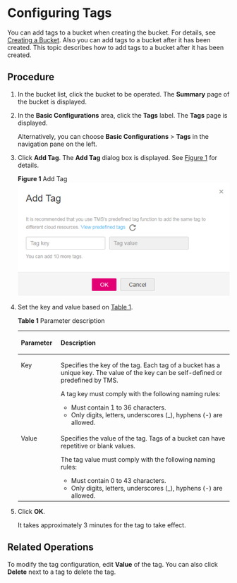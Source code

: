 # Configuring Tags<a name="obs_03_0331"></a>

You can add tags to a bucket when creating the bucket. For details, see  [Creating a Bucket](creating-a-bucket-(getting-started).md). Also you can add tags to a bucket after it has been created. This topic describes how to add tags to a bucket after it has been created.

## Procedure<a name="section5638611211102"></a>

1.  In the bucket list, click the bucket to be operated. The  **Summary**  page of the bucket is displayed.
2.  In the  **Basic Configurations**  area, click the  **Tags**  label. The  **Tags**  page is displayed.

    Alternatively, you can choose  **Basic Configurations**  \>  **Tags**  in the navigation pane on the left.

3.  Click  **Add Tag**. The  **Add Tag**  dialog box is displayed. See  [Figure 1](#fig8687910182820)  for details.

    **Figure  1**  Add Tag<a name="fig8687910182820"></a>  
    ![](figures/add-tag.png "add-tag")

4.  Set the key and value based on  [Table 1](#table13674114016216).

    **Table  1**  Parameter description

    <a name="table13674114016216"></a>
    <table><thead align="left"><tr id="row1467464018219"><th class="cellrowborder" valign="top" width="18.8%" id="mcps1.2.3.1.1"><p id="p767415404217"><a name="p767415404217"></a><a name="p767415404217"></a>Parameter</p>
    </th>
    <th class="cellrowborder" valign="top" width="81.2%" id="mcps1.2.3.1.2"><p id="p66747409211"><a name="p66747409211"></a><a name="p66747409211"></a>Description</p>
    </th>
    </tr>
    </thead>
    <tbody><tr id="row1674164010218"><td class="cellrowborder" valign="top" width="18.8%" headers="mcps1.2.3.1.1 "><p id="p10674140192117"><a name="p10674140192117"></a><a name="p10674140192117"></a>Key</p>
    </td>
    <td class="cellrowborder" valign="top" width="81.2%" headers="mcps1.2.3.1.2 "><p id="p116741240172118"><a name="p116741240172118"></a><a name="p116741240172118"></a>Specifies the key of the tag. Each tag of a bucket has a unique key. The value of the key can be self-defined or predefined by TMS.</p>
    <p id="p18689840142116"><a name="p18689840142116"></a><a name="p18689840142116"></a>A tag key must comply with the following naming rules:</p>
    <a name="ul1868918402218"></a><a name="ul1868918402218"></a><ul id="ul1868918402218"><li>Must contain 1 to 36 characters.</li><li>Only digits, letters, underscores (_), hyphens (-) are allowed.</li></ul>
    </td>
    </tr>
    <tr id="row1668974010210"><td class="cellrowborder" valign="top" width="18.8%" headers="mcps1.2.3.1.1 "><p id="p18689114092118"><a name="p18689114092118"></a><a name="p18689114092118"></a>Value</p>
    </td>
    <td class="cellrowborder" valign="top" width="81.2%" headers="mcps1.2.3.1.2 "><p id="p9689194011211"><a name="p9689194011211"></a><a name="p9689194011211"></a>Specifies the value of the tag. Tags of a bucket can have repetitive or blank values.</p>
    <p id="p14689104032115"><a name="p14689104032115"></a><a name="p14689104032115"></a>The tag value must comply with the following naming rules:</p>
    <a name="ul96891340162118"></a><a name="ul96891340162118"></a><ul id="ul96891340162118"><li>Must contain 0 to 43 characters.</li><li>Only digits, letters, underscores (_), hyphens (-) are allowed.</li></ul>
    </td>
    </tr>
    </tbody>
    </table>

5.  Click  **OK**.

    It takes approximately 3 minutes for the tag to take effect.


## Related Operations<a name="section917818283464"></a>

To modify the tag configuration, edit  **Value**  of the tag. You can also click  **Delete**  next to a tag to delete the tag.

